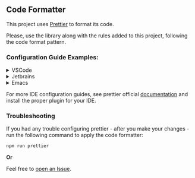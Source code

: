 ## Code Formatter

This project uses [Prettier](https://prettier.io/) to format its code.

Please, use the library along with the rules added to this project, following
the code format pattern.

### Configuration Guide Examples:

<details>
<summary>VSCode</summary>

Install the official [extension](https://marketplace.visualstudio.com/items?itemName=esbenp.prettier-vscode).
Then, add this to your settings:

```
{
  "editor.defaultFormatter": "esbenp.prettier-vscode",
}
```

If you pprogress, add the following configuration to format your conde on save:

```
{
  "editor.formatOnSave": true,
}
```

For more options see their
[repository](https://github.com/prettier/prettier-vscode).

</details>

<details>
<summary>Jetbrains</summary>

Follow the official [documentation](https://www.jetbrains.com/help/webstorm/prettier.html),
selecting the option:

```
Tools -> Actions on Save -> Run Prettier.

```

Also, certifies that the IDE is using the Prettier rules defined by this project.

</details>

<details>
<summary>Emacs</summary>

Install prettier [package](https://github.com/jscheid/prettier.el) through
[MELPA](https://melpa.org/#/prettier). Then add this hook, to your **.
emacs** file, to format your changes on save:

```
(add-hook 'after-init-hook #'global-prettier-mode)

```

</details>

For more IDE configuration guides, see prettier official
[documentation](https://prettier.io/docs/en/editors.html) and install the proper plugin for your IDE.

### Troubleshooting

If you had any trouble configuring prettier - after you make your changes -
run the following command to apply the code formatter:

```bash
npm run prettier
```

**Or**

Feel free to
[open an Issue](https://github.com/senecajs/seneca-progress/issues).
